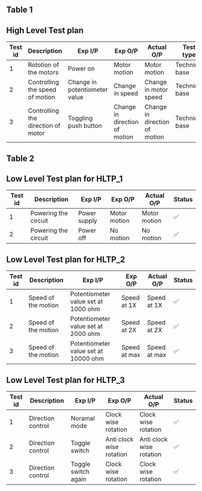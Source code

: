## Table 1

## High Level Test plan

|Test id| Description| Exp I/P | Exp O/P |Actual O/P | Test type| Status |
|-------|------------|---------|---------|-----------|----------|--------|
| 1| Rototion of the motors |Power on | Motor motion |Motor motion| Technical base |✅ |
|2| Controlling the speed of motion | Change in potentiometer value | Change in speed |Change in motor speed | Technical base | ✅ |
|3| Controlling the direction of motor | Toggling push button | Change in direction of motion |Change in direction of motion |Technical base|✅ |

## Table 2

## Low Level Test plan for HLTP_1

|Test id| Description| Exp I/P | Exp O/P |Actual O/P |Status |
|-------|------------|---------|---------|-----------|-------|
|1 |Powering the circuit |Power supply |Motor motion|Motor motion|✅ |
|2|Powering the circuit| Power off | No motion|No motion|✅ |

## Low Level Test plan for HLTP_2

|Test id| Description| Exp I/P | Exp O/P |Actual O/P |Status |
|-------|------------|---------|---------|-----------|-------|
|1|Speed of the motion|Potentiometer value set at 1000 ohm|Speed at 1X|Speed at 1X|✅ |
|2|Speed of the motion|Potentiometer value set at 2000 ohm|Speed at 2X|Speed at 2X|✅ |
|3|Speed of the motion|Potentiometer value set at 10000 ohm|Speed at max|Speed at max|✅ |

## Low Level Test plan for HLTP_3

|Test id| Description| Exp I/P | Exp O/P |Actual O/P |Status |
|-------|------------|---------|---------|-----------|-------|
|1|Direction control|Noramal mode| Clock wise rotation|Clock wise rotation|✅ |
|2|Direction control|Toggle switch| Anti clock wise rotation|Anti clock wise rotation|✅ |
|3|Direction control|Toggle switch again| Clock wise rotation|Clock wise rotation|✅ |

